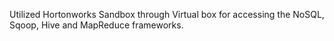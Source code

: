 Utilized Hortonworks Sandbox through Virtual box for accessing the NoSQL, Sqoop, Hive and MapReduce frameworks.
